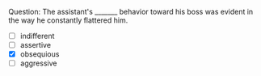 Question: The assistant's _______ behavior toward his boss was evident in the way he constantly flattered him.  
- [ ] indifferent  
- [ ] assertive  
- [x] obsequious  
- [ ] aggressive  